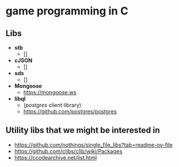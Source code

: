 # game programming in C

## Libs

  - **stb**
    + []
  - **cJSON**
    + []
  - **sds**
    + []
  - **Mongoose**
    + https://mongoose.ws
  - **libql**
    + (*postgres* client library)
    + https://github.com/postgres/postgres

## Utility libs that we might be interested in

  - https://github.com/nothings/single_file_libs?tab=readme-ov-file
  - https://github.com/clibs/clib/wiki/Packages
  - https://ccodearchive.net/list.html


